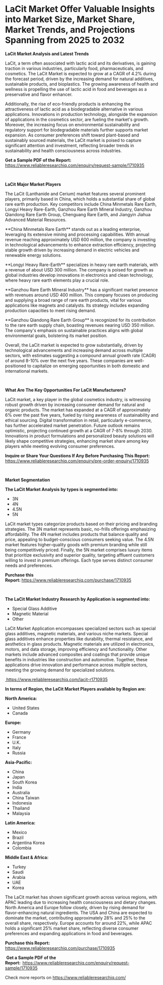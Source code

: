 <p><h1>LaCit Market Offer Valuable Insights into Market Size, Market Share, Market Trends, and Projections Spanning from 2025 to 2032</h1></p><p><strong>LaCit Market Analysis and Latest Trends</strong></p>
<p><p>LaCit, a term often associated with lactic acid and its derivatives, is gaining traction in various industries, particularly food, pharmaceuticals, and cosmetics. The LaCit Market is expected to grow at a CAGR of 4.2% during the forecast period, driven by the increasing demand for natural additives, sustainable products, and bioplastics. The growing awareness of health and wellness is propelling the use of lactic acid in food and beverages as a preservative and flavor enhancer. </p><p>Additionally, the rise of eco-friendly products is enhancing the attractiveness of lactic acid as a biodegradable alternative in various applications. Innovations in production technology, alongside the expansion of applications in the cosmetics sector, are fueling the market's growth. Moreover, the increasing focus on environmental sustainability and regulatory support for biodegradable materials further supports market expansion. As consumer preferences shift toward plant-based and sustainably sourced materials, the LaCit market is poised to capture significant attention and investment, reflecting broader trends in sustainability and health consciousness across industries.</p></p>
<p><strong>Get a Sample PDF of the Report:&nbsp;</strong> <a href="https://www.reliableresearchiq.com/enquiry/request-sample/1710935?utm_campaign=3519&utm_medium=2&utm_source=Github&utm_content=ia&utm_term=01042025&utm_id=lacit">https://www.reliableresearchiq.com/enquiry/request-sample/1710935</a></p>
<p>&nbsp;</p>
<p><strong>LaCit Major Market Players</strong></p>
<p><p>The LaCit (Lanthanide and Cerium) market features several prominent players, primarily based in China, which holds a substantial share of global rare earth production. Key competitors include China Minmetals Rare Earth, Longyi Heavy Rare-Earth, Ganzhou Rare Earth Mineral Industry, Ganzhou Qiandong Rare Earth Group, Chenguang Rare Earth, and Jiangyin Jiahua Advanced Material Resources.</p><p>**China Minmetals Rare Earth** stands out as a leading enterprise, leveraging its extensive mining and processing capabilities. With annual revenue reaching approximately USD 600 million, the company is investing in technological advancements to enhance extraction efficiency, projecting stable growth driven by increasing demand in electric vehicles and renewable energy solutions.</p><p>**Longyi Heavy Rare-Earth** specializes in heavy rare earth materials, with a revenue of about USD 300 million. The company is poised for growth as global industries develop innovations in electronics and clean technology, where heavy rare earth elements play a crucial role.</p><p>**Ganzhou Rare Earth Mineral Industry** has a significant market presence with revenues around USD 400 million. This company focuses on producing and supplying a broad range of rare earth products, vital for various applications like magnets and catalysts. Its strategy includes expanding production capacities to meet rising demand.</p><p>**Ganzhou Qiandong Rare Earth Group** is recognized for its contribution to the rare earth supply chain, boasting revenues nearing USD 350 million. The company's emphasis on sustainable practices aligns with global environmental goals, bolstering its market position.</p><p>Overall, the LaCit market is expected to grow substantially, driven by technological advancements and increasing demand across multiple sectors, with estimates suggesting a compound annual growth rate (CAGR) of around 8-10% over the next five years. These companies are well-positioned to capitalize on emerging opportunities in both domestic and international markets.</p></p>
<p>&nbsp;</p>
<p><strong>What Are The Key Opportunities For LaCit Manufacturers?</strong></p>
<p><p>LaCit market, a key player in the global cosmetics industry, is witnessing robust growth driven by increasing consumer demand for natural and organic products. The market has expanded at a CAGR of approximately 6% over the past five years, fueled by rising awareness of sustainability and ethical sourcing. Digital transformation in retail, particularly e-commerce, has further accelerated market penetration. Future outlook remains optimistic, projecting continued growth at a CAGR of 7-8% through 2030. Innovations in product formulations and personalized beauty solutions will likely shape competitive strategies, enhancing market share among key players while meeting evolving consumer preferences.</p></p>
<p><strong>Inquire or Share Your Questions If Any Before Purchasing This Report:</strong> <a href="https://www.reliableresearchiq.com/enquiry/pre-order-enquiry/1710935?utm_campaign=3519&utm_medium=2&utm_source=Github&utm_content=ia&utm_term=01042025&utm_id=lacit">https://www.reliableresearchiq.com/enquiry/pre-order-enquiry/1710935</a></p>
<p>&nbsp;</p>
<p><strong>Market Segmentation</strong></p>
<p><strong>The LaCit Market Analysis by types is segmented into:</strong></p>
<p><ul><li>3N</li><li>4N</li><li>4.5N</li><li>5N</li></ul></p>
<p><p>LaCit market types categorize products based on their pricing and branding strategies. The 3N market represents basic, no-frills offerings emphasizing affordability. The 4N market includes products that balance quality and price, appealing to budget-conscious consumers seeking value. The 4.5N market features higher-quality goods with premium branding while still being competitively priced. Finally, the 5N market comprises luxury items that prioritize exclusivity and superior quality, targeting affluent customers willing to invest in premium offerings. Each type serves distinct consumer needs and preferences.</p></p>
<p><strong>Purchase this Report:&nbsp;</strong><a href="https://www.reliableresearchiq.com/purchase/1710935?utm_campaign=3519&utm_medium=2&utm_source=Github&utm_content=ia&utm_term=01042025&utm_id=lacit">https://www.reliableresearchiq.com/purchase/1710935</a></p>
<p>&nbsp;</p>
<p><strong>The LaCit Market Industry Research by Application is segmented into:</strong></p>
<p><ul><li>Special Glass Additive</li><li>Magnetic Material</li><li>Other</li></ul></p>
<p><p>LaCit Market Application encompasses specialized sectors such as special glass additives, magnetic materials, and various niche markets. Special glass additives enhance properties like durability, thermal resistance, and aesthetics in glass products. Magnetic materials are utilized in electronics, motors, and data storage, improving efficiency and functionality. Other markets include advanced composites and coatings that provide unique benefits in industries like construction and automotive. Together, these applications drive innovation and performance across multiple sectors, meeting the growing demand for specialized solutions.</p></p>
<p><a href="https://www.reliableresearchiq.com/lacit-r1710935?utm_campaign=3519&utm_medium=2&utm_source=Github&utm_content=ia&utm_term=01042025&utm_id=lacit">&nbsp;https://www.reliableresearchiq.com/lacit-r1710935</a></p>
<p><strong>In terms of Region, the LaCit Market Players available by Region are:</strong></p>
<p>
    <p> <strong> North America: </strong>
        <ul>
            <li>United States</li>
            <li>Canada</li>
        </ul>
        </p> 
    <p> <strong> Europe: </strong>
        <ul>
            <li>Germany</li>
            <li>France</li>
            <li>U.K.</li>
            <li>Italy</li>
            <li>Russia</li>
        </ul>
        </p> 
    <p> <strong> Asia-Pacific: </strong>
        <ul>
            <li>China</li>
            <li>Japan</li>
            <li>South Korea</li>
            <li>India</li>
            <li>Australia</li>
            <li>China Taiwan</li>
            <li>Indonesia</li>
            <li>Thailand</li>
            <li>Malaysia</li>
        </ul>
        </p> 
    <p> <strong> Latin America: </strong>
        <ul>
            <li>Mexico</li>
            <li>Brazil</li>
            <li>Argentina Korea</li>
            <li>Colombia</li>
        </ul>
        </p> 
    <p> <strong> Middle East & Africa: </strong>
        <ul>
            <li>Turkey</li>
            <li>Saudi</li>
            <li>Arabia</li>
            <li>UAE</li>
            <li>Korea</li>
        </ul>
    </p>
    </p>
<p><p>The LaCit market has shown significant growth across various regions, with APAC leading due to increasing health consciousness and dietary changes. North America and Europe follow closely, driven by rising demand for flavor-enhancing natural ingredients. The USA and China are expected to dominate the market, contributing approximately 28% and 25% to the overall share, respectively. Europe accounts for around 22%, while APAC holds a significant 25% market share, reflecting diverse consumer preferences and expanding applications in food and beverages.</p></p>
<p><strong>Purchase this Report: </strong><a href="https://www.reliableresearchiq.com/purchase/1710935?utm_campaign=3519&utm_medium=2&utm_source=Github&utm_content=ia&utm_term=01042025&utm_id=lacit">https://www.reliableresearchiq.com/purchase/1710935</a></p>
<p>&nbsp;<strong>Get a Sample PDF of the Report:&nbsp;&nbsp;</strong><a href="https://www.reliableresearchiq.com/enquiry/request-sample/1710935?utm_campaign=3519&utm_medium=2&utm_source=Github&utm_content=ia&utm_term=01042025&utm_id=lacit">https://www.reliableresearchiq.com/enquiry/request-sample/1710935</a></p>
<p><strong></strong></p>
<p>Check more reports on <a href="https://www.reliableresearchiq.com/?utm_campaign=3519&utm_medium=2&utm_source=Github&utm_content=ia&utm_term=01042025&utm_id=lacit">https://www.reliableresearchiq.com/</a></p>